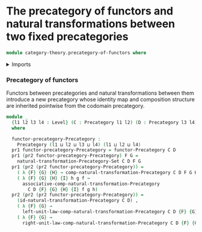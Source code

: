 # The precategory of functors and natural transformations between two fixed precategories

```agda
module category-theory.precategory-of-functors where
```

<details><summary>Imports</summary>

```agda
open import category-theory.functors-precategories
open import category-theory.natural-transformations-precategories
open import category-theory.precategories

open import foundation.dependent-pair-types
open import foundation.universe-levels
```

</details>

### Precategory of functors

Functors between precategories and natural transformations between them
introduce a new precategory whose identity map and composition structure are
inherited pointwise from the codomain precategory.

```agda
module _
  {l1 l2 l3 l4 : Level} (C : Precategory l1 l2) (D : Precategory l3 l4)
  where

  functor-precategory-Precategory :
    Precategory (l1 ⊔ l2 ⊔ l3 ⊔ l4) (l1 ⊔ l2 ⊔ l4)
  pr1 functor-precategory-Precategory = functor-Precategory C D
  pr1 (pr2 functor-precategory-Precategory) F G =
    natural-transformation-Precategory-Set C D F G
  pr1 (pr2 (pr2 functor-precategory-Precategory)) =
    ( λ {F} {G} {H} → comp-natural-transformation-Precategory C D F G H) ,
    ( λ {F} {G} {H} {I} h g f →
      associative-comp-natural-transformation-Precategory
        C D {F} {G} {H} {I} f g h)
  pr2 (pr2 (pr2 functor-precategory-Precategory)) =
    (id-natural-transformation-Precategory C D) ,
    ( λ {F} {G} →
      left-unit-law-comp-natural-transformation-Precategory C D {F} {G}) ,
    ( λ {F} {G} →
      right-unit-law-comp-natural-transformation-Precategory C D {F} {G})
```
